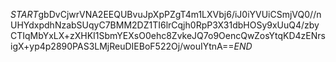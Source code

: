 $START$gbDvCjwrVNA2EEQUBvuJpXpPZgT4m1LXVbj6/iJ0iYVUiCSmjVQ0//nUHYdxpdhNzabSUqyC7BMM2DZ1TI6lrCqjh0RpP3X31dbHOSy9xUuQ4/zbyCTIqMbYxLX+zXHKI1SbmYEXsO0ehc8ZvkeJQ7o9OencQwZosYtqKD4zENrsigX+yp4p2890PAS3LMjReuDIEBoF522Oj/wouIYtnA==$END$